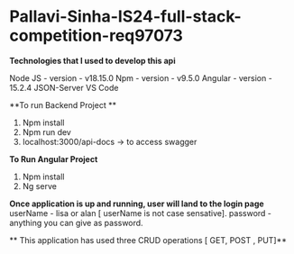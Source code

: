 # Pallavi-Sinha-IS24-full-stack-competition-req97073

**Technologies that I used to develop this api**

Node JS - version - v18.15.0
Npm  - version - v9.5.0
Angular - version - 15.2.4
JSON-Server
VS Code

**To run Backend Project **

1.	Npm install
2.	Npm run dev
3.	localhost:3000/api-docs → to access swagger

**To Run Angular Project** 
1.	Npm install
2.	Ng serve

**Once application is up and running, user will land to the login page**
userName - lisa or alan [ userName is not case sensative].
password - anything you can give as password.

** This application has used three CRUD operations [ GET, POST , PUT]**

